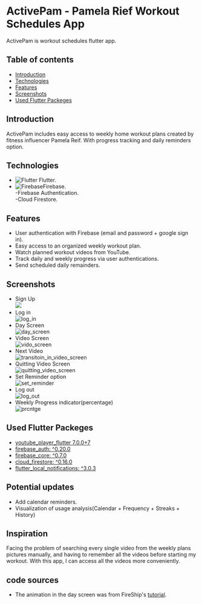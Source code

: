 # ActivePam - Pamela Rief Workout Schedules App
 
ActivePam is workout schedules flutter app.
 
## Table of contents
* [Introduction](#Introduction)
* [Technologies](#Technologies)
* [Features](#Features)
* [Screenshots](#Screenshots)
* [Used Flutter Packeges](#Packages)
 
    
## Introduction
 
ActivePam includes easy access to weekly home workout plans created by fitness influencer Pamela Reif. With progress tracking and daily reminders option.
 
## Technologies
* ![Flutter](<img src="https://img.icons8.com/color/48/000000/flutter.png"/>) Flutter.
* ![Firebase](<img src="https://img.icons8.com/color/48/000000/firebase.png"/>)Firebase. <br/>
-Firebase Authentication. <br/>
-Cloud Firestore. <br/>
 
## Features
* User authentication with Firebase (email and password + google sign in).
* Easy access to an organized weekly workout plan.
* Watch planned workout videos from YouTube.
* Track daily and weekly progress via user authentications.
* Send scheduled daily remainders.
 
## Screenshots
* Sign Up <br/>
![](sign_up.gif)
* Log in <br/>
![log_in](log_in.gif)
* Day Screen <br/>
![day_screen](day.gif)
* Video Screen <br/>
![vido_screen](vid_screen_1.gif)
* Next Video <br/>
![transitoin_in_video_screen](vid_trans.gif)
* Quitting Video Screen <br/>
![quitting_video_screen](quit_vid.gif)
* Set Reminder option <br/>
![set_reminder](set_reminder.gif)
* Log out  <br/>
![log_out](log_out.gif)
* Weekly Progress indicator(percentage) <br/>
![prcntge](progress_indi.gif)
 
## Used Flutter Packeges
* [youtube_player_flutter 7.0.0+7](https://pub.dev/packages/youtube_player_flutter)
* [firebase_auth: ^0.20.0](https://pub.dev/packages/firebase_auth)
* [firebase_core: ^0.7.0](https://pub.dev/packages/firebase_core)
* [cloud_firestore: ^0.16.0](https://pub.dev/packages/cloud_firestore)
* [flutter_local_notifications: ^3.0.3](https://pub.dev/packages/flutter_local_notifications)
 
 
## Potential updates 
* Add calendar reminders.
* Visualization of usage analysis(Calendar + Frequency + Streaks + History)
 
## Inspiration 
Facing the problem of searching every single video from the weekly plans pictures manually, and having to remember all the videos before starting my workout.
With this app, I can access all the videos more conveniently.
 
## code sources
* The animation in the day screen was from FireShip's [tutorial](https://fireship.io/lessons/flutter-slider-like-reflectly/).
 


